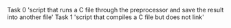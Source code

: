 Task 0 'script that runs a C file through the preprocessor and save the result into another file'
Task 1 'script that compiles a C file but does not link'
